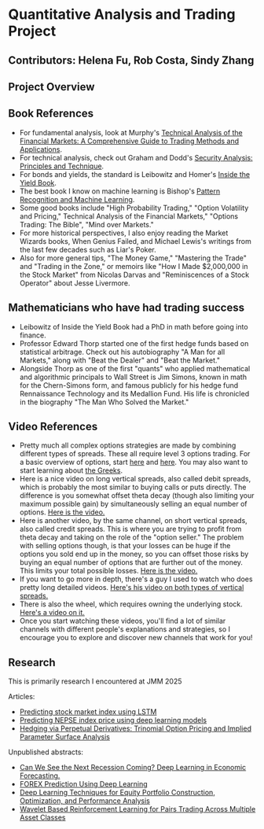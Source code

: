 # Quantitative Analysis and Trading Project

## Contributors: Helena Fu, Rob Costa, Sindy Zhang

## Project Overview

## Book References

- For fundamental analysis, look at Murphy's [Technical Analysis of the Financial Markets: A Comprehensive Guide to Trading Methods and Applications](https://glenbradford.com/files/Stocks/security-analysis-benjamin-graham-6th-edition-pdf-february-24-2010-12-08-am-3-0-meg.pdf).
- For technical analysis, check out Graham and Dodd's [Security Analysis: Principles and Technique](https://glenbradford.com/files/Stocks/security-analysis-benjamin-graham-6th-edition-pdf-february-24-2010-12-08-am-3-0-meg.pdf).
- For bonds and yields, the standard is Leibowitz and Homer's [Inside the Yield Book](https://archive.org/details/insideyieldbookn00home).
- The best book I know on machine learning is Bishop's [Pattern Recognition and Machine Learning](https://www.microsoft.com/en-us/research/uploads/prod/2006/01/Bishop-Pattern-Recognition-and-Machine-Learning-2006.pdf).
- Some good books include "High Probability Trading," "Option Volatility and Pricing," Technical Analysis of the Financial Markets," "Options Trading: The Bible", "Mind over Markets."
- For more historical perspectives, I also enjoy reading the Market Wizards books, When Genius Failed, and Michael Lewis's writings from the last few decades such as Liar's Poker.
- Also for more general tips, "The Money Game," "Mastering the Trade" and "Trading in the Zone," or memoirs like "How I Made $2,000,000 in the Stock Market" from Nicolas Darvas and "Reminiscences of a Stock Operator" about Jesse Livermore.

## Mathematicians who have had trading success
- Leibowitz of Inside the Yield Book had a PhD in math before going into finance.
- Professor Edward Thorp started one of the first hedge funds based on statistical arbitrage. Check out his autobiography "A Man for all Markets," along with "Beat the Dealer" and "Beat the Market."
- Alongside Thorp as one of the first "quants" who applied mathematical and algorithmic principals to Wall Street is Jim Simons, known in math for the Chern-Simons form, and famous publicly for his hedge fund Rennaissance Technology and its Medallion Fund. His life is chronicled in the biography "The Man Who Solved the Market."

## Video References

- Pretty much all complex options strategies are made by combining different types of spreads. These all require level 3 options trading. For a basic overview of options, start [here](https://www.youtube.com/watch?v=4HMm6mBvGKE) and [here](https://www.youtube.com/watch?v=MiybniIIvx0). You may also want to start learning about [the Greeks](https://www.youtube.com/watch?v=kCJcEOYuuII).
- Here is a nice video on long vertical spreads, also called debit spreads, which is probably the most similar to buying calls or puts directly. The difference is you somewhat offset theta decay (though also limiting your maximum possible gain) by simultaneously selling an equal number of options. [Here is the video.](https://www.youtube.com/watch?v=1SVswX2V_vE)
- Here is another video, by the same channel, on short vertical spreads, also called credit spreads. This is where you are trying to profit from theta decay and taking on the role of the "option seller." The problem with selling options though, is that your losses can be huge if the options you sold end up in the money, so you can offset those risks by buying an equal number of options that are further out of the money. This limits your total possible losses. [Here is the video.](https://www.youtube.com/watch?v=6_0SbRaHv1U)
- If you want to go more in depth, there's a guy I used to watch who does pretty long detailed videos. [Here's his video on both types of vertical spreads.](https://www.youtube.com/watch?v=mwttDWfDQ9c)
- There is also the wheel, which requires owning the underlying stock. [Here's a video on it.](https://www.youtube.com/watch?v=EcsErh9Airs&t=395s)
- Once you start watching these videos, you'll find a lot of similar channels with different people's explanations and strategies, so I encourage you to explore and discover new channels that work for you!


## Research

This is primarily research I encountered at JMM 2025

Articles:
- [Predicting stock market index using LSTM](https://www.sciencedirect.com/science/article/pii/S2666827022000378)
- [Predicting NEPSE index price using deep learning models](https://www.sciencedirect.com/science/article/pii/S2666827022000706)
- [Hedging via Perpetual Derivatives: Trinomial Option Pricing and Implied Parameter Surface Analysis](https://arxiv.org/abs/2410.04748)

Unpublished abstracts:
- [Can We See the Next Recession Coming? Deep Learning in Economic Forecasting.](https://meetings.ams.org/math/jmm2025/meetingapp.cgi/Paper/41055)
- [FOREX Prediction Using Deep Learning](https://meetings.ams.org/math/jmm2025/meetingapp.cgi/Paper/43462)
- [Deep Learning Techniques for Equity Portfolio Construction, Optimization, and Performance Analysis](https://meetings.ams.org/math/jmm2025/meetingapp.cgi/Paper/45238)
- [Wavelet Based Reinforcement Learning for Pairs Trading Across Multiple Asset Classes](https://meetings.ams.org/math/jmm2025/meetingapp.cgi/Paper/45119)